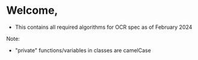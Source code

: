 # Welcome, 
- This contains all required algorithms for OCR spec as of February 2024

Note:
* "private" functions/variables in classes are camelCase